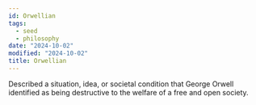 ```yaml
---
id: Orwellian
tags:
  - seed
  - philosophy
date: "2024-10-02"
modified: "2024-10-02"
title: Orwellian
---
```


Described a situation, idea, or societal condition that George Orwell identified as being destructive to the welfare of a free and open society.

